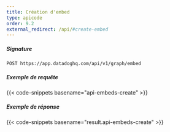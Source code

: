 ```yaml
---
title: Création d'embed
type: apicode
order: 9.2
external_redirect: /api/#create-embed
---
```


##### Signature
`POST https://app.datadoghq.com/api/v1/graph/embed`
##### Exemple de requête
{{< code-snippets basename="api-embeds-create" >}}
##### Exemple de réponse
{{< code-snippets basename="result.api-embeds-create" >}}
